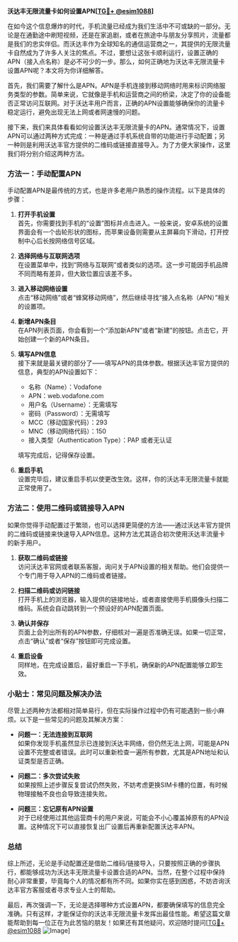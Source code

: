 **沃达丰无限流量卡如何设置APN[[TG💪+ @esim1088](https://t.me/s/esim1088)]**

在如今这个信息爆炸的时代，手机流量已经成为我们生活中不可或缺的一部分。无论是在通勤途中刷短视频，还是在家追剧，或者在旅途中与朋友分享照片，流量都是我们的忠实伴侣。而沃达丰作为全球知名的通信运营商之一，其提供的无限流量卡自然成为了许多人关注的焦点。不过，要想让这张卡顺利运行，设置正确的APN（接入点名称）是必不可少的一步。那么，如何正确地为沃达丰无限流量卡设置APN呢？本文将为你详细解答。

首先，我们需要了解什么是APN。APN是手机连接到移动网络时用来标识网络服务类型的参数。简单来说，它就像是手机和运营商之间的桥梁，决定了你的设备能否正常访问互联网。对于沃达丰用户而言，正确的APN设置能够确保你的流量卡稳定运行，避免出现无法上网或者网速慢的问题。

接下来，我们来具体看看如何设置沃达丰无限流量卡的APN。通常情况下，设置APN可以通过两种方式完成：一种是通过手机系统自带的功能进行手动配置；另一种则是利用沃达丰官方提供的二维码或链接直接导入。为了方便大家操作，这里我们将分别介绍这两种方法。

### 方法一：手动配置APN

手动配置APN是最传统的方式，也是许多老用户熟悉的操作流程。以下是具体的步骤：

1. **打开手机设置**  
   首先，你需要找到手机的“设置”图标并点击进入。一般来说，安卓系统的设置界面会有一个齿轮形状的图标，而苹果设备则需要从主屏幕向下滑动，打开控制中心后长按网络信号区域。

2. **选择网络与互联网选项**  
   在设置菜单中，找到“网络与互联网”或者类似的选项。这一步可能因手机品牌不同而略有差异，但大致位置应该差不多。

3. **进入移动网络设置**  
   点击“移动网络”或者“蜂窝移动网络”，然后继续寻找“接入点名称（APN）”相关的设置项。

4. **新增APN条目**  
   在APN列表页面，你会看到一个“添加新APN”或者“新建”的按钮。点击它，开始创建一个新的APN条目。

5. **填写APN信息**  
   接下来就是最关键的部分了——填写APN的具体参数。根据沃达丰官方提供的信息，典型的APN设置如下：
   - 名称（Name）：Vodafone
   - APN：web.vodafone.com
   - 用户名（Username）：无需填写
   - 密码（Password）：无需填写
   - MCC（移动国家代码）：293
   - MNC（移动网络代码）：150
   - 接入类型（Authentication Type）：PAP 或者无认证

   填写完成后，记得保存设置。

6. **重启手机**  
   设置完毕后，建议重启手机以使更改生效。这样，你的沃达丰无限流量卡就能正常使用了。

### 方法二：使用二维码或链接导入APN

如果你觉得手动配置过于繁琐，也可以选择更简便的方法——通过沃达丰官方提供的二维码或链接来快速导入APN信息。这种方法尤其适合初次使用沃达丰流量卡的新手用户。

1. **获取二维码或链接**  
   访问沃达丰官网或者联系客服，询问关于APN设置的相关帮助。他们会提供一个专门用于导入APN的二维码或者链接。

2. **扫描二维码或访问链接**  
   打开手机上的浏览器，输入提供的链接地址，或者直接使用手机摄像头扫描二维码。系统会自动跳转到一个预设好的APN配置页面。

3. **确认并保存**  
   页面上会列出所有的APN参数，仔细核对一遍是否准确无误。如果一切正常，点击“确认”或者“保存”按钮即可完成设置。

4. **重启设备**  
   同样地，在完成设置后，最好重启一下手机，确保新的APN配置能够立即生效。

### 小贴士：常见问题及解决办法

尽管上述两种方法都相对简单易行，但在实际操作过程中仍有可能遇到一些小麻烦。以下是一些常见的问题及其解决方案：

- **问题一：无法连接到互联网**  
  如果你发现手机虽然显示已连接到沃达丰网络，但仍然无法上网，可能是APN设置不完整或者错误。此时可以重新检查一遍所有参数，尤其是APN地址和认证类型是否正确。

- **问题二：多次尝试失败**  
  如果按照上述步骤反复尝试仍然失败，不妨考虑更换SIM卡槽的位置，有时候物理接触不良也会导致连接失败。

- **问题三：忘记原有APN设置**  
  对于已经使用过其他运营商卡的用户来说，可能会不小心覆盖掉原有的APN设置。这种情况下可以直接恢复出厂设置后再重新配置沃达丰APN。

### 总结

综上所述，无论是手动配置还是借助二维码/链接导入，只要按照正确的步骤执行，都能够成功为沃达丰无限流量卡设置合适的APN。当然，在整个过程中保持耐心非常重要，毕竟每个人的情况都有所不同。如果你实在感到困惑，不妨咨询沃达丰官方客服或者寻求专业人士的帮助。

最后，再次强调一下，无论是选择哪种方式设置APN，都要确保填写的信息完全准确。只有这样，才能保证你的沃达丰无限流量卡发挥出最佳性能。希望这篇文章能帮助到每一位正在为此苦恼的朋友！如果还有其他疑问，欢迎随时提问[[TG💪+ @esim1088](https://t.me/s/esim1088) ![Image](https://i.postimg.cc/4NQfJmqS/Snipaste-2025-05-13-00-14-12.png)]